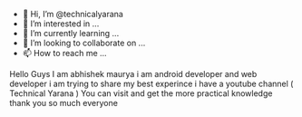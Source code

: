 - 👋 Hi, I’m @technicalyarana
- 👀 I’m interested in ...
- 🌱 I’m currently learning ...
- 💞️ I’m looking to collaborate on ...
- 📫 How to reach me ...

<!---
technicalyarana/technicalyarana is a ✨ special ✨ repository because its `README.md` (this file) appears on your GitHub profile.
You can click the Preview link to take a look at your changes.
--->
Hello Guys I am abhishek maurya i am android developer and web developer i am trying to share my best experince i have a youtube channel ( Technical Yarana ) You can visit and get the more practical knowledge 
thank you so much everyone
